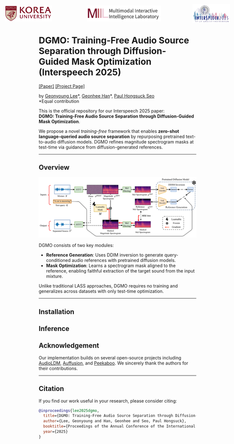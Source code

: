 <div style="display: flex; justify-content: center; align-items: center; gap: 100px;">
  <img src="assets/ku-logo.png" alt="Korea University" height="50" style="margin-right: 12px;">
  <img src="assets/miil-logo.png" alt="MIIL" height="50">
  <img src="assets/interspeech2025-logo.png" alt="Interspeech 2025" height="60">
</div>


# DGMO: Training-Free Audio Source Separation through Diffusion-Guided Mask Optimization (Interspeech 2025)

[[Paper]](https://arxiv.org/abs/xxxx.xxxxx) [[Project Page]](https://wltschmrz.github.io/DGMO/)

by [Geonyoung Lee](https://wltschmrz.github.io/)\*, [Geonhee Han](https://chaksseu.github.io/)\*, [Paul Hongsuck Seo](https://phseo.github.io/)  
\*Equal contribution

This is the official repository for our Interspeech 2025 paper:  
**DGMO: Training-Free Audio Source Separation through Diffusion-Guided Mask Optimization**.

We propose a novel *training-free* framework that enables **zero-shot language-queried audio source separation** by repurposing pretrained text-to-audio diffusion models. DGMO refines magnitude spectrogram masks at test-time via guidance from diffusion-generated references.

---

## Overview

![DGMO Diagram](assets/figures/dgmo_0601.png)

DGMO consists of two key modules:

- **Reference Generation**: Uses DDIM inversion to generate query-conditioned audio references with pretrained diffusion models.
- **Mask Optimization**: Learns a spectrogram mask aligned to the reference, enabling faithful extraction of the target sound from the input mixture.

Unlike traditional LASS approaches, DGMO requires no training and generalizes across datasets with only test-time optimization.

---

## Installation

<!-- To be updated -->

## Inference

## Acknowledgement

Our implementation builds on several open-source projects including [AudioLDM](https://github.com/haoheliu/AudioLDM), [Auffusion](https://github.com/happylittlecat2333/Auffusion), and [Peekaboo](https://github.com/RyannDaGreat/Peekaboo). We sincerely thank the authors for their contributions.



---

## Citation

If you find our work useful in your research, please consider citing:

```bibtex
@inproceedings{lee2025dgmo,
  title={DGMO: Training-Free Audio Source Separation through Diffusion-Guided Mask Optimization},
  author={Lee, Geonyoung and Han, Geonhee and Seo, Paul Hongsuck},
  booktitle={Proceedings of the Annual Conference of the International Speech Communication Association (INTERSPEECH)},
  year={2025}
}

